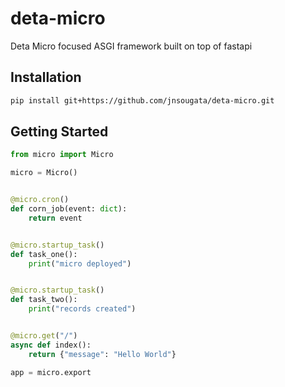# deta-micro
Deta Micro focused ASGI framework built on top of fastapi

## Installation
```bash
pip install git+https://github.com/jnsougata/deta-micro.git
```

## Getting Started

```python
from micro import Micro

micro = Micro()


@micro.cron()
def corn_job(event: dict):
    return event


@micro.startup_task()
def task_one():
    print("micro deployed")


@micro.startup_task()
def task_two():
    print("records created")


@micro.get("/")
async def index():
    return {"message": "Hello World"}

app = micro.export

```